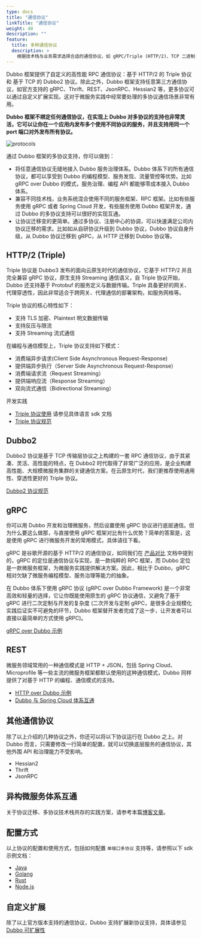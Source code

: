 ```yaml
---
type: docs
title: "通信协议"
linkTitle: "通信协议"
weight: 40
description: ""
feature:
  title: 多种通信协议
  description: >
    根据技术栈与业务需求选择合适的通信协议，如 gRPC/Triple (HTTP/2)、TCP 二进制、HTTP+JSON 等，切换协议只需要修改一行配置，同时支持单个端口上的多协议发布
---
```


Dubbo 框架提供了自定义的高性能 RPC 通信协议：基于 HTTP/2 的 Triple 协议 和 基于 TCP 的 Dubbo2 协议。除此之外，Dubbo 框架支持任意第三方通信协议，如官方支持的 gRPC、Thrift、REST、JsonRPC、Hessian2 等，更多协议可以通过自定义扩展实现。这对于微服务实践中经常要处理的多协议通信场景非常有用。

**Dubbo 框架不绑定任何通信协议，在实现上 Dubbo 对多协议的支持也非常灵活，它可以让你在一个应用内发布多个使用不同协议的服务，并且支持用同一个 port 端口对外发布所有协议。**

![protocols](/imgs/v3/feature/protocols/protocols1.png)

通过 Dubbo 框架的多协议支持，你可以做到：
* 将任意通信协议无缝地接入 Dubbo 服务治理体系。Dubbo 体系下的所有通信协议，都可以享受到 Dubbo 的编程模型、服务发现、流量管控等优势。比如 gRPC over Dubbo 的模式，服务治理、编程 API 都能够零成本接入 Dubbo 体系。
* 兼容不同技术栈，业务系统混合使用不同的服务框架、RPC 框架。比如有些服务使用 gRPC 或者 Spring Cloud 开发，有些服务使用 Dubbo 框架开发，通过 Dubbo 的多协议支持可以很好的实现互通。
* 让协议迁移变的更简单。通过多协议、注册中心的协调，可以快速满足公司内协议迁移的需求。比如如从自研协议升级到 Dubbo 协议，Dubbo 协议自身升级，从 Dubbo 协议迁移到 gRPC，从 HTTP 迁移到 Dubbo 协议等。

## HTTP/2 (Triple)
Triple 协议是 Dubbo3 发布的面向云原生时代的通信协议，它基于 HTTP/2 并且完全兼容 gRPC 协议，原生支持 Streaming 通信语义，自 Triple 协议开始，Dubbo 还支持基于 Protobuf 的服务定义与数据传输。Triple 具备更好的网关、代理穿透性，因此非常适合于跨网关、代理通信的部署架构，如服务网格等。

Triple 协议的核心特性如下：
* 支持 TLS 加密、Plaintext 明文数据传输
* 支持反压与限流
* 支持 Streaming 流式通信

在编程与通信模型上，Triple 协议支持如下模式：
* 消费端异步请求(Client Side Asynchronous Request-Response)
* 提供端异步执行（Server Side Asynchronous Request-Response）
* 消费端请求流（Request Streaming）
* 提供端响应流（Response Streaming）
* 双向流式通信（Bidirectional Streaming）

开发实践
* [Triple 协议使用]() 请参见具体语言 sdk 文档
* [Triple 协议规范]()

## Dubbo2
Dubbo2 协议是基于 TCP 传输层协议之上构建的一套 RPC 通信协议，由于其紧凑、灵活、高性能的特点，在 Dubbo2 时代取得了非常广泛的应用，是企业构建高性能、大规模微服务集群的关键通信方案。在云原生时代，我们更推荐使用通用性、穿透性更好的 Triple 协议。

[Dubbo2 协议规范]()

## gRPC
你可以用 Dubbo 开发和治理微服务，然后设置使用 gRPC 协议进行底层通信。但为什么要这么做那，与直接使用 gRPC 框架对比有什么优势？简单的答案是，这是使用 gRPC 进行微服务开发的常用模式，具体请往下看。

gRPC 是谷歌开源的基于 HTTP/2 的通信协议，如同我们在 [产品对比]() 文档中提到的，gRPC 的定位是通信协议与实现，是一款纯粹的 RPC 框架，而 Dubbo 定位是一款微服务框架，为微服务实践提供解决方案。因此，相比于 Dubbo，gRPC 相对欠缺了微服务编程模型、服务治理等能力的抽象。

在 Dubbo 体系下使用 gRPC 协议 (gRPC over Dubbo Framework) 是一个非常高效和轻量的选择，它让你既能使用原生的 gRPC 协议通信，又避免了基于 gRPC 进行二次定制与开发的复杂度 (二次开发与定制 gRPC，是很多企业规模化实践后证实不可避免的环节，Dubbo 框架替开发者完成了这一步，让开发者可以直接以最简单的方式使用 gRPC)。

[gRPC over Dubbo 示例]()

## REST
微服务领域常用的一种通信模式是 HTTP + JSON，包括 Spring Cloud、Microprofile 等一些主流的微服务框架都默认使用的这种通信模式，Dubbo 同样提供了对基于 HTTP 的编程、通信模式的支持。

* [HTTP over Dubbo 示例]()
* [Dubbo 与 Spring Cloud 体系互通]()

## 其他通信协议
除了以上介绍的几种协议之外，你还可以将以下协议运行在 Dubbo 之上。对 Dubbo 而言，只需要修改一行简单的配置，就可以切换底层服务的通信协议，其他外围 API 和治理能力不受影响。
* Hessian2
* Thrift
* JsonRPC

## 异构微服务体系互通
关于协议迁移、多协议技术栈共存的实践方案，请参考本篇[博客文章](../../../blog/java/demos/multiple-protocols-registries.md)。

## 配置方式
以上协议的配置和使用方式，包括如何配置 `单端口多协议` 支持等，请参照以下 sdk 示例文档：

* [Java]()
* [Golang]()
* [Rust]()
* [Node.js]()

## 自定义扩展
除了以上官方版本支持的通信协议，Dubbo 支持扩展新协议支持，具体请参见 [Dubbo 可扩展性](../extensibility)
